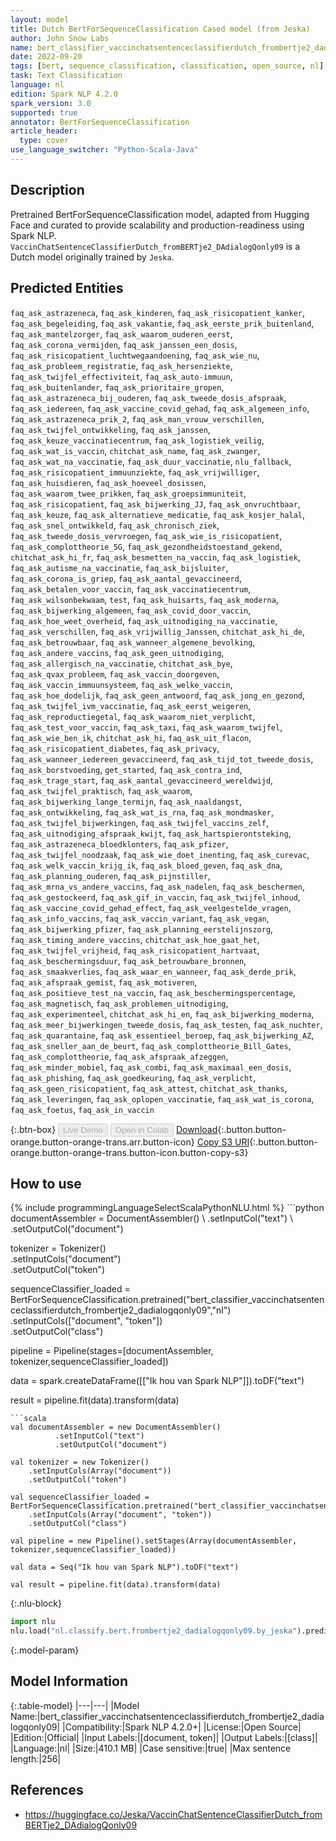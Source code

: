 ```yaml
---
layout: model
title: Dutch BertForSequenceClassification Cased model (from Jeska)
author: John Snow Labs
name: bert_classifier_vaccinchatsentenceclassifierdutch_frombertje2_dadialogqonly09
date: 2022-09-20
tags: [bert, sequence_classification, classification, open_source, nl]
task: Text Classification
language: nl
edition: Spark NLP 4.2.0
spark_version: 3.0
supported: true
annotator: BertForSequenceClassification
article_header:
  type: cover
use_language_switcher: "Python-Scala-Java"
---
```


## Description

Pretrained BertForSequenceClassification model, adapted from Hugging Face and curated to provide scalability and production-readiness using Spark NLP. `VaccinChatSentenceClassifierDutch_fromBERTje2_DAdialogQonly09` is a Dutch model originally trained by `Jeska`.

## Predicted Entities

`faq_ask_astrazeneca`, `faq_ask_kinderen`, `faq_ask_risicopatient_kanker`, `faq_ask_begeleiding`, `faq_ask_vakantie`, `faq_ask_eerste_prik_buitenland`, `faq_ask_mantelzorger`, `faq_ask_waarom_ouderen_eerst`, `faq_ask_corona_vermijden`, `faq_ask_janssen_een_dosis`, `faq_ask_risicopatient_luchtwegaandoening`, `faq_ask_wie_nu`, `faq_ask_probleem_registratie`, `faq_ask_hersenziekte`, `faq_ask_twijfel_effectiviteit`, `faq_ask_auto-immuun`, `faq_ask_buitenlander`, `faq_ask_prioritaire_gropen`, `faq_ask_astrazeneca_bij_ouderen`, `faq_ask_tweede_dosis_afspraak`, `faq_ask_iedereen`, `faq_ask_vaccine_covid_gehad`, `faq_ask_algemeen_info`, `faq_ask_astrazeneca_prik_2`, `faq_ask_man_vrouw_verschillen`, `faq_ask_twijfel_ontwikkeling`, `faq_ask_janssen`, `faq_ask_keuze_vaccinatiecentrum`, `faq_ask_logistiek_veilig`, `faq_ask_wat_is_vaccin`, `chitchat_ask_name`, `faq_ask_zwanger`, `faq_ask_wat_na_vaccinatie`, `faq_ask_duur_vaccinatie`, `nlu_fallback`, `faq_ask_risicopatient_immuunziekte`, `faq_ask_vrijwilliger`, `faq_ask_huisdieren`, `faq_ask_hoeveel_dosissen`, `faq_ask_waarom_twee_prikken`, `faq_ask_groepsimmuniteit`, `faq_ask_risicopatient`, `faq_ask_bijwerking_JJ`, `faq_ask_onvruchtbaar`, `faq_ask_keuze`, `faq_ask_alternatieve_medicatie`, `faq_ask_kosjer_halal`, `faq_ask_snel_ontwikkeld`, `faq_ask_chronisch_ziek`, `faq_ask_tweede_dosis_vervroegen`, `faq_ask_wie_is_risicopatient`, `faq_ask_complottheorie_5G`, `faq_ask_gezondheidstoestand_gekend`, `chitchat_ask_hi_fr`, `faq_ask_besmetten_na_vaccin`, `faq_ask_logistiek`, `faq_ask_autisme_na_vaccinatie`, `faq_ask_bijsluiter`, `faq_ask_corona_is_griep`, `faq_ask_aantal_gevaccineerd`, `faq_ask_betalen_voor_vaccin`, `faq_ask_vaccinatiecentrum`, `faq_ask_wilsonbekwaam`, `test`, `faq_ask_huisarts`, `faq_ask_moderna`, `faq_ask_bijwerking_algemeen`, `faq_ask_covid_door_vaccin`, `faq_ask_hoe_weet_overheid`, `faq_ask_uitnodiging_na_vaccinatie`, `faq_ask_verschillen`, `faq_ask_vrijwillig_Janssen`, `chitchat_ask_hi_de`, `faq_ask_betrouwbaar`, `faq_ask_wanneer_algemene_bevolking`, `faq_ask_andere_vaccins`, `faq_ask_geen_uitnodiging`, `faq_ask_allergisch_na_vaccinatie`, `chitchat_ask_bye`, `faq_ask_qvax_probleem`, `faq_ask_vaccin_doorgeven`, `faq_ask_vaccin_immuunsysteem`, `faq_ask_welke_vaccin`, `faq_ask_hoe_dodelijk`, `faq_ask_geen_antwoord`, `faq_ask_jong_en_gezond`, `faq_ask_twijfel_ivm_vaccinatie`, `faq_ask_eerst_weigeren`, `faq_ask_reproductiegetal`, `faq_ask_waarom_niet_verplicht`, `faq_ask_test_voor_vaccin`, `faq_ask_taxi`, `faq_ask_waarom_twijfel`, `faq_ask_wie_ben_ik`, `chitchat_ask_hi`, `faq_ask_uit_flacon`, `faq_ask_risicopatient_diabetes`, `faq_ask_privacy`, `faq_ask_wanneer_iedereen_gevaccineerd`, `faq_ask_tijd_tot_tweede_dosis`, `faq_ask_borstvoeding`, `get_started`, `faq_ask_contra_ind`, `faq_ask_trage_start`, `faq_ask_aantal_gevaccineerd_wereldwijd`, `faq_ask_twijfel_praktisch`, `faq_ask_waarom`, `faq_ask_bijwerking_lange_termijn`, `faq_ask_naaldangst`, `faq_ask_ontwikkeling`, `faq_ask_wat_is_rna`, `faq_ask_mondmasker`, `faq_ask_twijfel_bijwerkingen`, `faq_ask_twijfel_vaccins_zelf`, `faq_ask_uitnodiging_afspraak_kwijt`, `faq_ask_hartspierontsteking`, `faq_ask_astrazeneca_bloedklonters`, `faq_ask_pfizer`, `faq_ask_twijfel_noodzaak`, `faq_ask_wie_doet_inenting`, `faq_ask_curevac`, `faq_ask_welk_vaccin_krijg_ik`, `faq_ask_bloed_geven`, `faq_ask_dna`, `faq_ask_planning_ouderen`, `faq_ask_pijnstiller`, `faq_ask_mrna_vs_andere_vaccins`, `faq_ask_nadelen`, `faq_ask_beschermen`, `faq_ask_gestockeerd`, `faq_ask_gif_in_vaccin`, `faq_ask_twijfel_inhoud`, `faq_ask_vaccine_covid_gehad_effect`, `faq_ask_veelgestelde_vragen`, `faq_ask_info_vaccins`, `faq_ask_vaccin_variant`, `faq_ask_vegan`, `faq_ask_bijwerking_pfizer`, `faq_ask_planning_eerstelijnszorg`, `faq_ask_timing_andere_vaccins`, `chitchat_ask_hoe_gaat_het`, `faq_ask_twijfel_vrijheid`, `faq_ask_risicopatient_hartvaat`, `faq_ask_beschermingsduur`, `faq_ask_betrouwbare_bronnen`, `faq_ask_smaakverlies`, `faq_ask_waar_en_wanneer`, `faq_ask_derde_prik`, `faq_ask_afspraak_gemist`, `faq_ask_motiveren`, `faq_ask_positieve_test_na_vaccin`, `faq_ask_beschermingspercentage`, `faq_ask_magnetisch`, `faq_ask_problemen_uitnodiging`, `faq_ask_experimenteel`, `chitchat_ask_hi_en`, `faq_ask_bijwerking_moderna`, `faq_ask_meer_bijwerkingen_tweede_dosis`, `faq_ask_testen`, `faq_ask_nuchter`, `faq_ask_quarantaine`, `faq_ask_essentieel_beroep`, `faq_ask_bijwerking_AZ`, `faq_ask_sneller_aan_de_beurt`, `faq_ask_complottheorie_Bill_Gates`, `faq_ask_complottheorie`, `faq_ask_afspraak_afzeggen`, `faq_ask_minder_mobiel`, `faq_ask_combi`, `faq_ask_maximaal_een_dosis`, `faq_ask_phishing`, `faq_ask_goedkeuring`, `faq_ask_verplicht`, `faq_ask_geen_risicopatient`, `faq_ask_attest`, `chitchat_ask_thanks`, `faq_ask_leveringen`, `faq_ask_oplopen_vaccinatie`, `faq_ask_wat_is_corona`, `faq_ask_foetus`, `faq_ask_in_vaccin`

{:.btn-box}
<button class="button button-orange" disabled>Live Demo</button>
<button class="button button-orange" disabled>Open in Colab</button>
[Download](https://s3.amazonaws.com/auxdata.johnsnowlabs.com/public/models/bert_classifier_vaccinchatsentenceclassifierdutch_frombertje2_dadialogqonly09_nl_4.2.0_3.0_1663667083247.zip){:.button.button-orange.button-orange-trans.arr.button-icon}
[Copy S3 URI](s3://auxdata.johnsnowlabs.com/public/models/bert_classifier_vaccinchatsentenceclassifierdutch_frombertje2_dadialogqonly09_nl_4.2.0_3.0_1663667083247.zip){:.button.button-orange.button-orange-trans.button-icon.button-copy-s3}

## How to use



<div class="tabs-box" markdown="1">
{% include programmingLanguageSelectScalaPythonNLU.html %}
```python
documentAssembler = DocumentAssembler() \
        .setInputCol("text") \
        .setOutputCol("document")

tokenizer = Tokenizer() \
    .setInputCols("document") \
    .setOutputCol("token")

sequenceClassifier_loaded = BertForSequenceClassification.pretrained("bert_classifier_vaccinchatsentenceclassifierdutch_frombertje2_dadialogqonly09","nl") \
    .setInputCols(["document", "token"]) \
    .setOutputCol("class")

pipeline = Pipeline(stages=[documentAssembler, tokenizer,sequenceClassifier_loaded])

data = spark.createDataFrame([["Ik hou van Spark NLP"]]).toDF("text")

result = pipeline.fit(data).transform(data)
```
```scala
val documentAssembler = new DocumentAssembler() 
          .setInputCol("text") 
          .setOutputCol("document")

val tokenizer = new Tokenizer() 
    .setInputCols(Array("document"))
    .setOutputCol("token")

val sequenceClassifier_loaded = BertForSequenceClassification.pretrained("bert_classifier_vaccinchatsentenceclassifierdutch_frombertje2_dadialogqonly09","nl") 
    .setInputCols(Array("document", "token")) 
    .setOutputCol("class")

val pipeline = new Pipeline().setStages(Array(documentAssembler, tokenizer,sequenceClassifier_loaded))

val data = Seq("Ik hou van Spark NLP").toDF("text")

val result = pipeline.fit(data).transform(data)
```


{:.nlu-block}
```python
import nlu
nlu.load("nl.classify.bert.frombertje2_dadialogqonly09.by_jeska").predict("""Ik hou van Spark NLP""")
```

</div>

{:.model-param}
## Model Information

{:.table-model}
|---|---|
|Model Name:|bert_classifier_vaccinchatsentenceclassifierdutch_frombertje2_dadialogqonly09|
|Compatibility:|Spark NLP 4.2.0+|
|License:|Open Source|
|Edition:|Official|
|Input Labels:|[document, token]|
|Output Labels:|[class]|
|Language:|nl|
|Size:|410.1 MB|
|Case sensitive:|true|
|Max sentence length:|256|

## References

- https://huggingface.co/Jeska/VaccinChatSentenceClassifierDutch_fromBERTje2_DAdialogQonly09